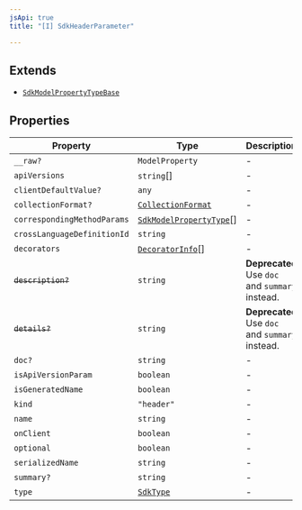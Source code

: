 ```yaml
---
jsApi: true
title: "[I] SdkHeaderParameter"

---
```

## Extends

- [`SdkModelPropertyTypeBase`](SdkModelPropertyTypeBase.md)

## Properties

| Property | Type | Description | Inherited from |
| ------ | ------ | ------ | ------ |
| `__raw?` | `ModelProperty` | - | [`SdkModelPropertyTypeBase`](SdkModelPropertyTypeBase.md).`__raw` |
| `apiVersions` | `string`[] | - | [`SdkModelPropertyTypeBase`](SdkModelPropertyTypeBase.md).`apiVersions` |
| `clientDefaultValue?` | `any` | - | [`SdkModelPropertyTypeBase`](SdkModelPropertyTypeBase.md).`clientDefaultValue` |
| `collectionFormat?` | [`CollectionFormat`](../type-aliases/CollectionFormat.md) | - | - |
| `correspondingMethodParams` | [`SdkModelPropertyType`](../type-aliases/SdkModelPropertyType.md)[] | - | - |
| `crossLanguageDefinitionId` | `string` | - | [`SdkModelPropertyTypeBase`](SdkModelPropertyTypeBase.md).`crossLanguageDefinitionId` |
| `decorators` | [`DecoratorInfo`](DecoratorInfo.md)[] | - | [`SdkModelPropertyTypeBase`](SdkModelPropertyTypeBase.md).`decorators` |
| ~~`description?`~~ | `string` | **Deprecated** Use `doc` and `summary` instead. | [`SdkModelPropertyTypeBase`](SdkModelPropertyTypeBase.md).`description` |
| ~~`details?`~~ | `string` | **Deprecated** Use `doc` and `summary` instead. | [`SdkModelPropertyTypeBase`](SdkModelPropertyTypeBase.md).`details` |
| `doc?` | `string` | - | [`SdkModelPropertyTypeBase`](SdkModelPropertyTypeBase.md).`doc` |
| `isApiVersionParam` | `boolean` | - | [`SdkModelPropertyTypeBase`](SdkModelPropertyTypeBase.md).`isApiVersionParam` |
| `isGeneratedName` | `boolean` | - | [`SdkModelPropertyTypeBase`](SdkModelPropertyTypeBase.md).`isGeneratedName` |
| `kind` | `"header"` | - | - |
| `name` | `string` | - | [`SdkModelPropertyTypeBase`](SdkModelPropertyTypeBase.md).`name` |
| `onClient` | `boolean` | - | [`SdkModelPropertyTypeBase`](SdkModelPropertyTypeBase.md).`onClient` |
| `optional` | `boolean` | - | [`SdkModelPropertyTypeBase`](SdkModelPropertyTypeBase.md).`optional` |
| `serializedName` | `string` | - | - |
| `summary?` | `string` | - | [`SdkModelPropertyTypeBase`](SdkModelPropertyTypeBase.md).`summary` |
| `type` | [`SdkType`](../type-aliases/SdkType.md) | - | [`SdkModelPropertyTypeBase`](SdkModelPropertyTypeBase.md).`type` |
